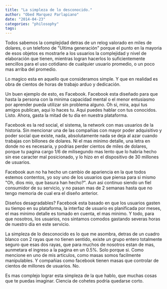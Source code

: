 ```yaml
---
title: "La simpleza de lo desconocido."
author: "Obed Marquez Parlapiano"
date: "2014-04-23"
categories: "philosophy"
tags:
---
```


Todos sabemos la complejidad detras de un relog valorado en miles de dolares, o un telefono de "Ultima generación" porque el punto en la mayoria de esos objetos es mostrarle a los usuarios la complejidad y nivel de elaboración que tienen, mientras logran hacerlos lo suficientemente sencillos para el uso cotidiano de cualquier usuario promedio, o un poco mas arriba del promedio.

Lo magico esta en aquello que consideramos simple. Y que en realidad es obra de cientos de horas de trabajo arduo y dedicación.

Un buen ejemplo de esto, es Facebook. Facebook esta diseñado para que hasta la persona con la minima capacidad mental o el menor entusiasmo por aprender pueda utilizar sin problema alguno. Oh si, mira, aqui tus amigos publican, aqui lo haces tu. Aqui puedes hablar con tus conocidos. Listo. Ahora, gasta la mitad de tu dia en nuestra plataforma. 

Facebook es la red social, el sistema, la network con mas usuarios de la historia. Sin mencionar una de las compañias con mayor poder adquisitivo y poder social que existe, nada, absolutamente nada se deja al azar cuando trabajas con billones de dolares. Ni el mas minimo detalle, una letra en donde no es necesaria, y podrias perder cientos de miles de dolares, porque tu pagina cargo 1/6 de milisegundo mas lento que lo habria hecho sin ese caracter mal posicionado, y lo hizo en el dispositivo de 30 millones de usuarios. 

Facebook aun no ha hecho un cambio de apariencia en la que todos estemos contentos, yo soy uno de los usuarios que piensa para si mismo "Oh, dios mio, que basura han hecho?". Aun asi continuo siendo un fiel consumidor de su servicio, y no pasan mas de 2 semanas hasta que no tengo memoria de cual era el diseño anterior.

Diseños desagradables? Facebook esta basado en que los usuarios gasten su tiempo en su plataforma, la interfaz de usuario es planificada por meses, el mas minimo detalle es tomado en cuenta, el mas minimo. Y todo, para que nosotros, los usuarios, nos sintamos comodos gastando severas horas de nuestro dia en este servicio. 

La simpleza de lo desconocido es lo que me asombra, detras de un cuadro blanco con 2 rayas que no tienen sentido, existe un grupo entero totalmente seguro que esas dos rayas, que para muchos de nosotros estan de mas, aunmetara el ingreso a la pagina en un 0.5%. Solo porque si. Como mencione en uno de mis articulos, como masas somos facilmente manipulables. Y compañias como facebook tienen masas que controlar de cientos de millones de usuarios. No.

Es mas complejo lograr esta simpleza de la que hablo, que muchas cosas que te puedas imaginar. Ciencia de cohetes podria quedarse corto.
